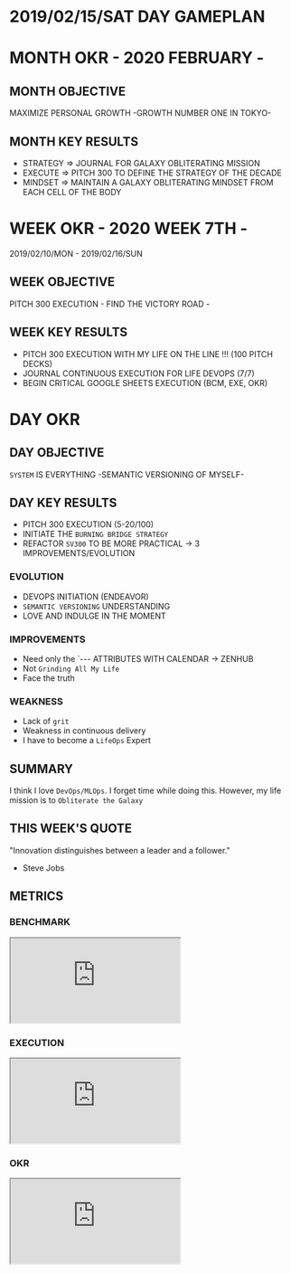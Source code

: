 # 2019/02/15/SAT DAY GAMEPLAN

# MONTH OKR - 2020 FEBRUARY -

## MONTH OBJECTIVE

MAXIMIZE PERSONAL GROWTH -GROWTH NUMBER ONE IN TOKYO-

## MONTH KEY RESULTS

- STRATEGY => JOURNAL FOR GALAXY OBLITERATING MISSION
- EXECUTE => PITCH 300 TO DEFINE THE STRATEGY OF THE DECADE
- MINDSET => MAINTAIN A GALAXY OBLITERATING MINDSET FROM EACH CELL OF THE BODY

# WEEK OKR - 2020 WEEK 7TH -

2019/02/10/MON - 2019/02/16/SUN

## WEEK OBJECTIVE

PITCH 300 EXECUTION - FIND THE VICTORY ROAD -

## WEEK KEY RESULTS

- PITCH 300 EXECUTION WITH MY LIFE ON THE LINE !!! (100 PITCH DECKS)
- JOURNAL CONTINUOUS EXECUTION FOR LIFE DEVOPS (7/7)
- BEGIN CRITICAL GOOGLE SHEETS EXECUTION (BCM, EXE, OKR)

# DAY OKR

## DAY OBJECTIVE

`SYSTEM` IS EVERYTHING -SEMANTIC VERSIONING OF MYSELF-

## DAY KEY RESULTS

- PITCH 300 EXECUTION (5-20/100)
- INITIATE THE `BURNING BRIDGE STRATEGY`
- REFACTOR `SV300` TO BE MORE PRACTICAL -> 3 IMPROVEMENTS/EVOLUTION

### EVOLUTION

- DEVOPS INITIATION (ENDEAVOR)
- `SEMANTIC VERSIONING` UNDERSTANDING
- LOVE AND INDULGE IN THE MOMENT

### IMPROVEMENTS

- Need only the `<CONCENTRATION>-<QUANTITY>-<MINDSET>- ATTRIBUTES WITH CALENDAR -> ZENHUB
- Not `Grinding All My Life`
- Face the truth

### WEAKNESS

- Lack of `grit`
- Weakness in continuous delivery
- I have to become a `LifeOps` Expert

## SUMMARY

I think I love `DevOps/MLOps`.
I forget time while doing this.
However, my life mission is to `Obliterate the Galaxy`

## THIS WEEK'S QUOTE

"Innovation distinguishes between a leader and a follower."

- Steve Jobs

## METRICS

### BENCHMARK

<div class="responsive-iframe">
<iframe src="https://docs.google.com/spreadsheets/d/e/2PACX-1vTpPWIAMTPfc-oKNewk1rz-IaLbIaBbYkntFbdDdH0vzeTMDLjzjPofa-U7Oq78bC5yWef3IJIJLQTt/pubchart?oid=769092142&amp;format=image"></iframe>
</div>

### EXECUTION

<div class="responsive-iframe">
<iframe src="https://docs.google.com/spreadsheets/d/e/2PACX-1vSuOkMBga9caCj_-s5lCUpKAm_g709LCRHKXl1jlhRcQzJAA9hV7hijS-_kirwCgAH63fAOkKQ7a2PU/pubchart?oid=2109237086&amp;format=image"></iframe>
</div>

### OKR

<div class="responsive-iframe">
<iframe src="https://docs.google.com/spreadsheets/d/e/2PACX-1vQaIxVOhcTO9eL02wk2MaBiuWaxTblpsRkyjCjXV1HvozE_RHMsvMucpmmnw-PLkoBHvXUwpe_GHjNU/pubchart?oid=2109237086&amp;format=image"></iframe>
</div>
